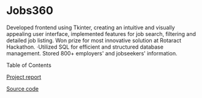 # Jobs360
Developed frontend using Tkinter, creating an intuitive and visually appealing user interface, implemented features for job search, filtering and detailed job listing. Won prize for most innovative solution at Rotaract Hackathon. ·Utilized SQL for efficient and structured database management. Stored 800+ employers' and jobseekers' information.

Table of Contents

[Project report](https://docs.google.com/document/d/1IrnPedDwHi5010fCifLkzwisQ8yNybnQ4ww1JsaVPQ0/edit?usp=sharing)

[Source code](https://github.com/CUSTEDLOL/Jobs360/blob/main/jobs360.py)
